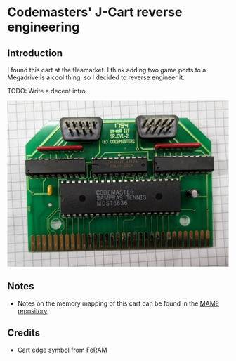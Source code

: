 # Codemasters' J-Cart reverse engineering

## Introduction

I found this cart at the fleamarket. I think adding two game ports to a Megadrive is a cool thing, so I decided to reverse engineer it.

TODO: Write a decent intro.

![JCart PCB](pics/jcart_pcb.jpg)

## Notes

- Notes on the memory mapping of this cart can be found in the [MAME repository](https://github.com/mamedev/mame/blob/master/src/devices/bus/megadrive/jcart.cpp)

## Credits

- Cart edge symbol from [FeRAM](https://github.com/soniccd123/Genesis-FeRAM-Cart/)
